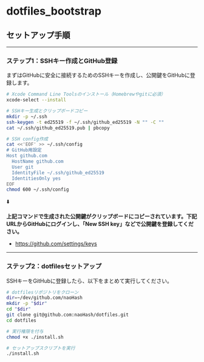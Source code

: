 # dotfiles_bootstrap

## セットアップ手順

---

### ステップ1：SSHキー作成とGitHub登録

まずはGitHubに安全に接続するためのSSHキーを作成し、公開鍵をGitHubに登録します。

```sh
# Xcode Command Line Toolsのインストール（Homebrewやgitに必須）
xcode-select --install

# SSHキー生成とクリップボードコピー
mkdir -p ~/.ssh
ssh-keygen -t ed25519 -f ~/.ssh/github_ed25519 -N "" -C ""
cat ~/.ssh/github_ed25519.pub | pbcopy

# SSH config作成
cat <<'EOF' >> ~/.ssh/config
# GitHub用設定
Host github.com
  HostName github.com
  User git
  IdentityFile ~/.ssh/github_ed25519
  IdentitiesOnly yes
EOF
chmod 600 ~/.ssh/config
```

⬇️

**上記コマンドで生成された公開鍵がクリップボードにコピーされています。下記URLからGitHubにログインし、「New SSH key」などで公開鍵を登録してください。**
- https://github.com/settings/keys

---

### ステップ2：dotfilesセットアップ

SSHキーをGitHubに登録したら、以下をまとめて実行してください。

```sh
# dotfilesリポジトリをクローン
dir=~/dev/github.com/naoHash
mkdir -p "$dir"
cd "$dir"
git clone git@github.com:naoHash/dotfiles.git
cd dotfiles

# 実行権限を付与
chmod +x ./install.sh

# セットアップスクリプトを実行
./install.sh
```

